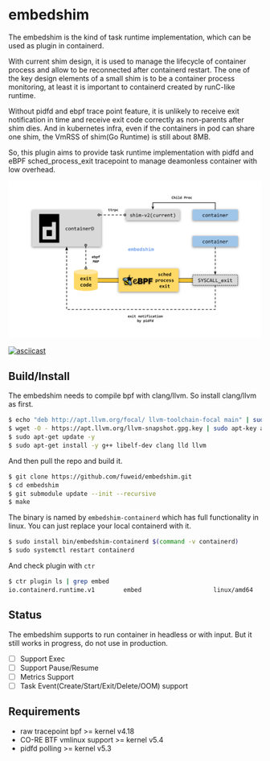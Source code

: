 # embedshim

The embedshim is the kind of task runtime implementation, which can be used as
plugin in containerd.

With current shim design, it is used to manage the lifecycle of container
process and allow to be reconnected after containerd restart. The one of the
key design elements of a small shim is to be a container process monitoring,
at least it is important to containerd created by runC-like runtime.

Without pidfd and ebpf trace point feature, it is unlikely to receive exit
notification in time and receive exit code correctly as non-parents after shim
dies. And in kubernetes infra, even if the containers in pod can share one
shim, the VmRSS of shim(Go Runtime) is still about 8MB.

So, this plugin aims to provide task runtime implementation with pidfd and
eBPF sched_process_exit tracepoint to manage deamonless container with
low overhead.

![embedshim-overview](docs/images/embedshim-overview.svg)

[![asciicast](https://asciinema.org/a/480970.svg)](https://asciinema.org/a/480970)

## Build/Install

The embedshim needs to compile bpf with clang/llvm. So install clang/llvm as first.

```bash
$ echo "deb http://apt.llvm.org/focal/ llvm-toolchain-focal main" | sudo tee -a /etc/apt/sources.lis
$ wget -O - https://apt.llvm.org/llvm-snapshot.gpg.key | sudo apt-key add -
$ sudo apt-get update -y
$ sudo apt-get install -y g++ libelf-dev clang lld llvm
```

And then pull the repo and build it.

```bash
$ git clone https://github.com/fuweid/embedshim.git
$ cd embedshim
$ git submodule update --init --recursive
$ make
```

The binary is named by `embedshim-containerd` which has full functionality in
linux. You can just replace your local containerd with it.

```bash
$ sudo install bin/embedshim-containerd $(command -v containerd)
$ sudo systemctl restart containerd
```

And check plugin with `ctr`

```bash
$ ctr plugin ls | grep embed
io.containerd.runtime.v1        embed                    linux/amd64    ok
```

## Status

The embedshim supports to run container in headless or with input.
But it still works in progress, do not use in production.

* [ ] Support Exec
* [ ] Support Pause/Resume
* [ ] Metrics Support
* [ ] Task Event(Create/Start/Exit/Delete/OOM) support

## Requirements

* raw tracepoint bpf >= kernel v4.18
* CO-RE BTF vmlinux support >= kernel v5.4
* pidfd polling >= kernel v5.3
